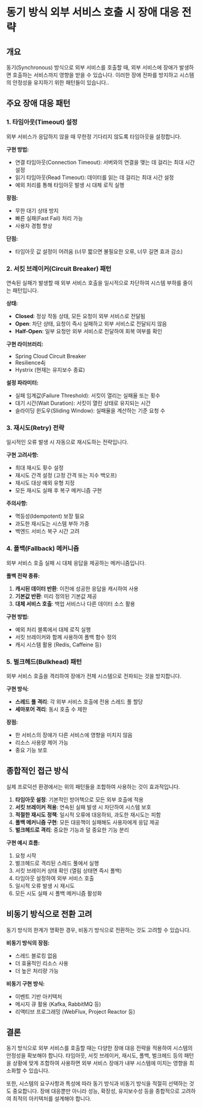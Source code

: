 # 동기 방식 외부 서비스 호출 시 장애 대응 전략

## 개요

동기(Synchronous) 방식으로 외부 서비스를 호출할 때, 외부 서비스에 장애가 발생하면 호출하는 서비스까지 영향을 받을 수 있습니다.
이러한 장애 전파를 방지하고 시스템의 안정성을 유지하기 위한 패턴들이 있습니다..

## 주요 장애 대응 패턴

### 1. 타임아웃(Timeout) 설정

외부 서비스가 응답하지 않을 때 무한정 기다리지 않도록 타임아웃을 설정합니다.

**구현 방법:**
- 연결 타임아웃(Connection Timeout): 서버와의 연결을 맺는 데 걸리는 최대 시간 설정
- 읽기 타임아웃(Read Timeout): 데이터를 읽는 데 걸리는 최대 시간 설정
- 예외 처리를 통해 타임아웃 발생 시 대체 로직 실행

**장점:**
- 무한 대기 상태 방지
- 빠른 실패(Fast Fail) 처리 가능
- 사용자 경험 향상

**단점:**
- 타임아웃 값 설정이 어려움 (너무 짧으면 불필요한 오류, 너무 길면 효과 감소)

### 2. 서킷 브레이커(Circuit Breaker) 패턴

연속된 실패가 발생할 때 외부 서비스 호출을 일시적으로 차단하여 시스템 부하를 줄이는 패턴입니다.

**상태:**
- **Closed**: 정상 작동 상태, 모든 요청이 외부 서비스로 전달됨
- **Open**: 차단 상태, 요청이 즉시 실패하고 외부 서비스로 전달되지 않음
- **Half-Open**: 일부 요청만 외부 서비스로 전달하여 회복 여부를 확인

**구현 라이브러리:**
- Spring Cloud Circuit Breaker
- Resilience4j
- Hystrix (현재는 유지보수 종료)

**설정 파라미터:**
- 실패 임계값(Failure Threshold): 서킷이 열리는 실패율 또는 횟수
- 대기 시간(Wait Duration): 서킷이 열린 상태로 유지되는 시간
- 슬라이딩 윈도우(Sliding Window): 실패율을 계산하는 기준 요청 수

### 3. 재시도(Retry) 전략

일시적인 오류 발생 시 자동으로 재시도하는 전략입니다.

**구현 고려사항:**
- 최대 재시도 횟수 설정
- 재시도 간격 설정 (고정 간격 또는 지수 백오프)
- 재시도 대상 예외 유형 지정
- 모든 재시도 실패 후 복구 메커니즘 구현

**주의사항:**
- 멱등성(Idempotent) 보장 필요
- 과도한 재시도는 시스템 부하 가중
- 백엔드 서비스 복구 시간 고려

### 4. 폴백(Fallback) 메커니즘

외부 서비스 호출 실패 시 대체 응답을 제공하는 메커니즘입니다.

**폴백 전략 종류:**
1. **캐시된 데이터 반환**: 이전에 성공한 응답을 캐시하여 사용
2. **기본값 반환**: 미리 정의된 기본값 제공
3. **대체 서비스 호출**: 백업 서비스나 다른 데이터 소스 활용

**구현 방법:**
- 예외 처리 블록에서 대체 로직 실행
- 서킷 브레이커와 함께 사용하여 폴백 함수 정의
- 캐시 시스템 활용 (Redis, Caffeine 등)

### 5. 벌크헤드(Bulkhead) 패턴

외부 서비스 호출을 격리하여 장애가 전체 시스템으로 전파되는 것을 방지합니다.

**구현 방식:**
- **스레드 풀 격리**: 각 외부 서비스 호출에 전용 스레드 풀 할당
- **세마포어 격리**: 동시 호출 수 제한

**장점:**
- 한 서비스의 장애가 다른 서비스에 영향을 미치지 않음
- 리소스 사용량 제어 가능
- 중요 기능 보호

## 종합적인 접근 방식

실제 프로덕션 환경에서는 위의 패턴들을 조합하여 사용하는 것이 효과적입니다.

1. **타임아웃 설정**: 기본적인 방어책으로 모든 외부 호출에 적용
2. **서킷 브레이커 적용**: 연속된 실패 발생 시 차단하여 시스템 보호
3. **적절한 재시도 정책**: 일시적 오류에 대응하되, 과도한 재시도는 피함
4. **폴백 메커니즘 구현**: 모든 대응책이 실패해도 사용자에게 응답 제공
5. **벌크헤드로 격리**: 중요한 기능과 덜 중요한 기능 분리

**구현 예시 흐름:**
1. 요청 시작
2. 벌크헤드로 격리된 스레드 풀에서 실행
3. 서킷 브레이커 상태 확인 (열림 상태면 즉시 폴백)
4. 타임아웃 설정하여 외부 서비스 호출
5. 일시적 오류 발생 시 재시도
6. 모든 시도 실패 시 폴백 메커니즘 활성화

## 비동기 방식으로 전환 고려

동기 방식의 한계가 명확한 경우, 비동기 방식으로 전환하는 것도 고려할 수 있습니다.

**비동기 방식의 장점:**
- 스레드 블로킹 없음
- 더 효율적인 리소스 사용
- 더 높은 처리량 가능

**비동기 구현 방식:**
- 이벤트 기반 아키텍처
- 메시지 큐 활용 (Kafka, RabbitMQ 등)
- 리액티브 프로그래밍 (WebFlux, Project Reactor 등)

## 결론

동기 방식으로 외부 서비스를 호출할 때는 다양한 장애 대응 전략을 적용하여 시스템의 안정성을 확보해야 합니다. 타임아웃, 서킷 브레이커, 재시도, 폴백, 벌크헤드 등의 패턴을 상황에 맞게 조합하여 사용하면 외부 서비스 장애가 내부 시스템에 미치는 영향을 최소화할 수 있습니다.

또한, 시스템의 요구사항과 특성에 따라 동기 방식과 비동기 방식을 적절히 선택하는 것도 중요합니다. 장애 대응뿐만 아니라 성능, 확장성, 유지보수성 등을 종합적으로 고려하여 최적의 아키텍처를 설계해야 합니다.